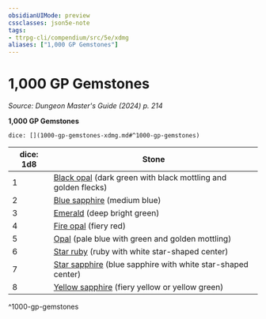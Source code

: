 ```yaml
---
obsidianUIMode: preview
cssclasses: json5e-note
tags:
- ttrpg-cli/compendium/src/5e/xdmg
aliases: ["1,000 GP Gemstones"]
---
```

# 1,000 GP Gemstones
*Source: Dungeon Master's Guide (2024) p. 214* 

**1,000 GP Gemstones**

`dice: [](1000-gp-gemstones-xdmg.md#^1000-gp-gemstones)`

| dice: 1d8 | Stone |
|-----------|-------|
| 1 | [Black opal](2-Mechanics/CLI/items/black-opal-xdmg.md) (dark green with black mottling and golden flecks) |
| 2 | [Blue sapphire](2-Mechanics/CLI/items/blue-sapphire-xdmg.md) (medium blue) |
| 3 | [Emerald](2-Mechanics/CLI/items/emerald-xdmg.md) (deep bright green) |
| 4 | [Fire opal](2-Mechanics/CLI/items/fire-opal-xdmg.md) (fiery red) |
| 5 | [Opal](2-Mechanics/CLI/items/opal-xdmg.md) (pale blue with green and golden mottling) |
| 6 | [Star ruby](2-Mechanics/CLI/items/star-ruby-xdmg.md) (ruby with white star-shaped center) |
| 7 | [Star sapphire](2-Mechanics/CLI/items/star-sapphire-xdmg.md) (blue sapphire with white star-shaped center) |
| 8 | [Yellow sapphire](2-Mechanics/CLI/items/yellow-sapphire-xdmg.md) (fiery yellow or yellow green) |
^1000-gp-gemstones
